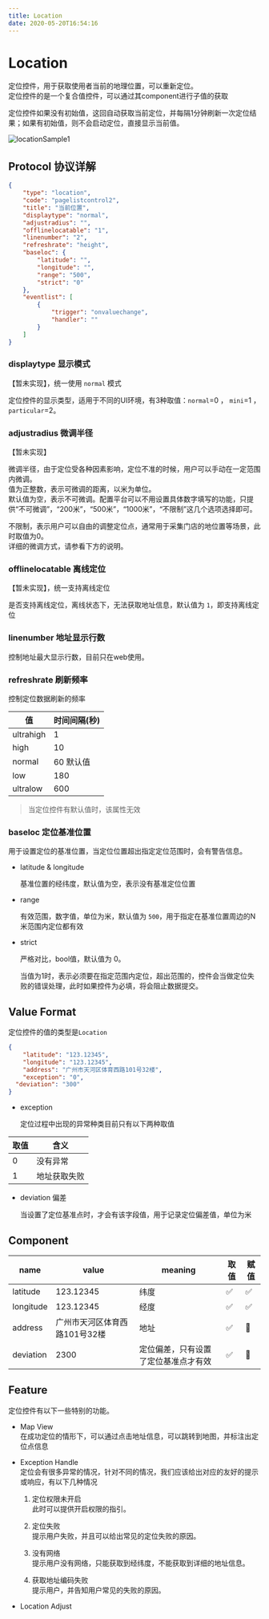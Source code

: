 ```yaml
---
title: Location
date: 2020-05-20T16:54:16
---
```


# Location

定位控件，用于获取使用者当前的地理位置，可以重新定位。  
定位控件的是一个复合值控件，可以通过其component进行子值的获取

定位控件如果没有初始值，这回自动获取当前定位，并每隔1分钟刷新一次定位结果；如果有初始值，则不会启动定位，直接显示当前值。

![locationSample1](http://apaas.wxchina.com:8881/wp-content/uploads/locationSample1-1.png)

## Protocol 协议详解

```Json
{
    "type": "location",
    "code": "pagelistcontrol2",
    "title": "当前位置",
    "displaytype": "normal",
    "adjustradius": "",
    "offlinelocatable": "1",
    "linenumber": "2",
    "refreshrate": "height",
    "baseloc": {
        "latitude": "",
        "longitude": "",
        "range": "500",
        "strict": "0"
    },
    "eventlist": [
        {
            "trigger": "onvaluechange",
            "handler": ""
        }
    ]
}
```

### displaytype 显示模式

【暂未实现】，统一使用 `normal` 模式

定位控件的显示类型，适用于不同的UI环境，有3种取值：`normal`\=0 ， `mini`\=1 ， `particular`\=2。

### adjustradius 微调半径

【暂未实现】

微调半径，由于定位受各种因素影响，定位不准的时候，用户可以手动在一定范围内微调。  
值为正整数，表示可微调的距离，以米为单位。  
默认值为空，表示不可微调。配置平台可以不用设置具体数字填写的功能，只提供“不可微调”，“200米”，“500米”，“1000米”，“不限制”这几个选项选择即可。

不限制，表示用户可以自由的调整定位点，通常用于采集门店的地位置等场景，此时取值为0。  
详细的微调方式，请参看下方的说明。

### offlinelocatable 离线定位

【暂未实现】，统一支持离线定位

是否支持离线定位，离线状态下，无法获取地址信息，默认值为 `1`，即支持离线定位

### linenumber 地址显示行数

控制地址最大显示行数，目前只在web使用。

### refreshrate 刷新频率

控制定位数据刷新的频率

|值|时间间隔(秒)|
|---|---|
|ultrahigh|1|
|high|10|
|normal|60 默认值|
|low|180|
|ultralow|600|

> 当定位控件有默认值时，该属性无效

### baseloc 定位基准位置

用于设置定位的基准位置，当定位位置超出指定定位范围时，会有警告信息。

* latitude & longitude

  基准位置的经纬度，默认值为空，表示没有基准定位位置

* range

  有效范围，数字值，单位为米，默认值为 `500`，用于指定在基准位置周边的N米范围内定位都有效

* strict

  严格对比，bool值，默认值为 0。

  当值为1时，表示必须要在指定范围内定位，超出范围的，控件会当做定位失败的错误处理，此时如果控件为必填，将会阻止数据提交。

## Value Format

定位控件的值的类型是`Location`

```json
{
    "latitude": "123.12345",
    "longitude": "123.12345",
    "address": "广州市天河区体育西路101号32楼",
    "exception": "0",
  "deviation": "300"
}
```

* exception

  定位过程中出现的异常种类目前只有以下两种取值

|取值|含义|
|---|---|
|0|没有异常|
|1|地址获取失败|

* deviation 偏差

  当设置了定位基准点时，才会有该字段值，用于记录定位偏差值，单位为米

## Component

|name|value|meaning|取值|赋值|
|---|---|---|---|---|
|latitude|123.12345|纬度|✅|✅|
|longitude|123.12345|经度|✅|✅|
|address|广州市天河区体育西路101号32楼|地址|✅|🚫|
|deviation|2300|定位偏差，只有设置了定位基准点才有效|✅|🚫|

## Feature

定位控件有以下一些特别的功能。

* Map View  
在成功定位的情形下，可以通过点击地址信息，可以跳转到地图，并标注出定位点信息

* Exception Handle  
定位会有很多异常的情况，针对不同的情况，我们应该给出对应的友好的提示或响应，有以下几种情况

  1. 定位权限未开启  
此时可以提供开启权限的指引。

  2. 定位失败  
提示用户失败，并且可以给出常见的定位失败的原因。

  3. 没有网络  
提示用户没有网络，只能获取到经纬度，不能获取到详细的地址信息。
  4. 获取地址编码失败  
     提示用户，并告知用户常见的失败的原因。
* Location Adjust